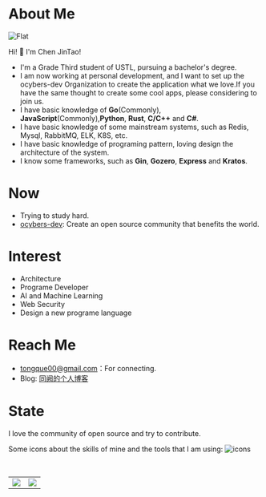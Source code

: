 # About Me
![Flat](https://komarev.com/ghpvc/?username=tongque0&style=flat-square)

Hi! 👋 I'm Chen JinTao!
- I'm a Grade Third student of USTL, pursuing a bachelor's degree.
- I am now working at personal development, and I want to set up the ocybers-dev Organization to create the application what we love.If you have the same thought to create some cool apps, please considering to join us.
- I have basic knowledge of **Go**(Commonly), **JavaScript**(Commonly),**Python**, **Rust**, **C/C++** and **C#**.
- I have basic knowledge of some mainstream systems, such as Redis, Mysql, RabbitMQ, ELK, K8S, etc.
- I have basic knowledge of programing pattern, loving design the architecture of the system.
- I know some frameworks, such as **Gin**, **Gozero**, **Express**  and **Kratos**.
# Now
- Trying to study hard.
- [ocybers-dev](https://github.com/ocybers-dev): Create an open source community that benefits the world.
# Interest
- Architecture
- Programe Developer
- AI and Machine Learning
- Web Security
- Design a new programe language
# Reach Me
- tongque00@gmail.com：For connecting.
- Blog: [同阙的个人博客](https://tongque.ocybers.com/)
# State

I love the community of open source and try to contribute.

Some icons about the skills of mine and the tools that I am using:
![icons](https://skillicons.dev/icons?i=go,docker,kubernetes,cmake,py,js,css,nodejs,react,vue,nextjs,electron,express,vite,webpack,vscode,rabbitmq,kafka,redis,mysql,nginx,cloudflare,prometheus,grafana,github,git,powershell)

<br>
<a href="https://github.com/tongque0">
  <table>
    <tr>
      <td>
        <img align="center" src="https://github-readme-stats.vercel.app/api?username=tongque0&show_icons=true&hide_border=true&icon_color=ffca28&title_color=ffa000" />
      </td>
      <td>
      <img src="https://github-readme-stats.vercel.app/api/top-langs/?username=tongque0&hide_title=true&hide_border=true&layout=compact&langs_count=6&title_color=ffa000&icon_color=fff&theme=graywhite" />
      </td>
    </tr>
  </table>
</a>

